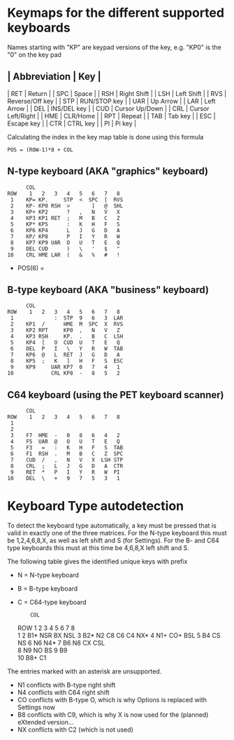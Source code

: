 
# Keymaps for the different supported keyboards

Names starting with "KP" are keypad versions of the key, e.g. "KP0" is the "0" on the key pad

| Abbreviation | Key |
----------------------
| RET | Return |
| SPC | Space |
| RSH | Right Shift |
| LSH | Left Shift |
| RVS | Reverse/Off key |
| STP | RUN/STOP key |
| UAR | Up Arrow |
| LAR | Left Arrow |
| DEL | INS/DEL key |
| CUD | Cursor Up/Down |
| CRL | Cursor Left/Right |
| HME | CLR/Home |
| RPT | Repeat |
| TAB | Tab key |
| ESC | Escape key |
| CTR | CTRL key |
| PI | Pi key |

Calculating the index in the key map table is done using this formula

    POS = (ROW-1)*8 + COL 

## N-type keyboard (AKA "graphics" keyboard)

          COL
    ROW    1   2   3   4   5   6   7   8  
     1    KP= KP.     STP  <  SPC  [  RVS  
     2    KP- KP0 RSH  >       ]   @  SHL
     3    KP+ KP2      ?   ,   N   V   X
     4    KP3 KP1 RET  ;   M   B   C   Z
     5    KP* KP5      :   K   H   F   S
     6    KP6 KP4      L   J   G   D   A
     7    KP/ KP8      P   I   Y   R   W
     8    KP7 KP9 UAR  O   U   T   E   Q
     9    DEL CUD      )   \   '   $   "
    10    CRL HME LAR  (   &   %   #   !

* POS(6) = 

## B-type keyboard (AKA "business" keyboard)

          COL
    ROW    1   2   3   4   5   6   7   8  
     1             :  STP  9   6   3  LAR
     2    KP1  /      HME  M  SPC  X  RVS
     3    KP2 RPT     KP0  ,   N   V   Z
     4    KP3 RSH     KP.  .   B   C  LSH
     5    KP4  [   O  CUD  U   T   E   Q
     6    DEL  P   I   \   Y   R   W  TAB
     7    KP6  @   L  RET  J   G   D   A  
     8    KP5  ;   K   ]   H   F   S  ESC
     9    KP9     UAR KP7  0   7   4   1
    10            CRL KP8  -   8   5   2


## C64 keyboard (using the PET keyboard scanner)

          COL
    ROW    1   2   3   4   5   6   7   8  
     1 
     2
     3    F7  HME  -   0   8   6   4   2
     4    F5  UAR  @   O   U   T   E   Q
     5    F3   =   :   K   H   F   S  TAB
     6    F1  RSH  .   M   B   C   Z  SPC
     7    CUD  /   ,   N   V   X  LSH STP
     8    CRL  ;   L   J   G   D   A  CTR
     9    RET  *   P   I   Y   R   W  PI
    10    DEL  \   +   9   7   5   3   1

# Keyboard Type autodetection

To detect the keyboard type automatically,
a key must be pressed that is valid in exactly
one of the three matrices. For the N-type keyboard
this must be 1,2,4,6,8,X, as well as left shift and S (for Settings). For the B- and C64 type
keyboards this must at this time be 4,6,8,X left shift and S.

The following table gives the identified unique keys with prefix

* N = N-type keyboard
* B = B-type keyboard
* C = C64-type keyboard

          COL
    ROW    1   2   3   4   5   6   7   8  
     1
     2    B1*     NSR             BX  NSL
     3    B2* N2          C8  C6  C4  NX*
     4        N1+     CO+             BSL
     5    B4                      CS  NS 
     6    N6  N4*
     7    B6  N8              CX  CSL        
     8        N9      NO          BS
     9    B9  
    10                B8+             C1


The entries marked with an asterisk are unsupported.

* N1 conflicts with B-type right shift
* N4 conflicts with C64 right shift
* CO conflicts with B-type O, which is why Options is replaced with Settings now
* B8 conflicts with C9, which is why X is now used for the (planned) eXtended version...
* NX conflicts with C2 (which is not used)

